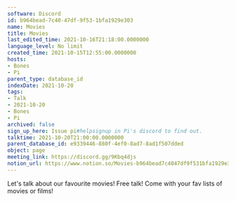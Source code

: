 ```yaml
---
software: Discord
id: b964bead-7c40-47df-9f53-1bfa1929e303
name: Movies
title: Movies
last_edited_time: 2021-10-16T21:18:00.0000000
language_level: No limit
created_time: 2021-10-15T12:55:00.0000000
hosts:
- Bones
- Pi
parent_type: database_id
indexDate: 2021-10-20
tags:
- Talk
- 2021-10-20
- Bones
- Pi
archived: false
sign_up_here: Issue pi#helpsignup in Pi's discord to find out.
talktime: 2021-10-20T21:00:00.0000000
parent_database_id: e9339446-880f-4ef0-8ad7-8ad1f507dded
object: page
meeting_link: https://discord.gg/9Kbq4djs
notion_url: https://www.notion.so/Movies-b964bead7c4047df9f531bfa1929e303
---
```


Let's talk about our favourite movies!
Free talk! Come with your fav lists of movies or films!


